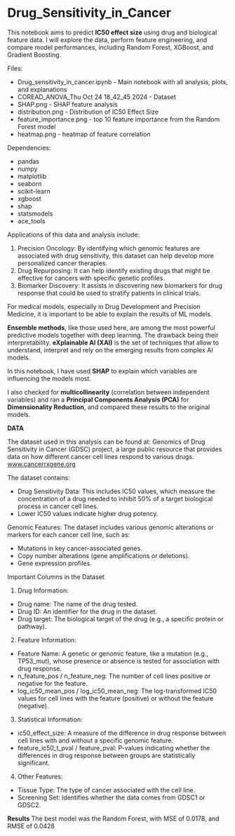# Drug_Sensitivity_in_Cancer

This notebook aims to predict **IC50 effect size** using drug and biological feature data. I will explore the data, perform feature engineering, and compare model performances, including Random Forest, XGBoost, and Gradient Boosting.

Files: 
* Drug_sensitivity_in_cancer.ipynb - Main notebook with all analysis, plots, and explanations
* COREAD_ANOVA_Thu Oct 24 18_42_45 2024 - Dataset
* SHAP.png - SHAP feature analysis
* distribution.png - Distribution of IC50 Effect Size
* feature_importance.png - top 10 feature importance from the Random Forest model
* heatmap.png - heatmap of feature correlation

Dependencies: 
* pandas
* numpy
* matplotlib
* seaborn
* scikit-learn
* xgboost
* shap
* statsmodels
* ace_tools


Applications of this data and analysis include:
1. Precision Oncology: By identifying which genomic features are associated with drug sensitivity, this dataset can help develop more personalized cancer therapies.
2. Drug Repurposing: It can help identify existing drugs that might be effective for cancers with specific genetic profiles.
3. Biomarker Discovery: It assists in discovering new biomarkers for drug response that could be used to stratify patients in clinical trials.

For medical models, especially in Drug Development and Precision Medicine, it is important to be able to explain the results of ML models. 

**Ensemble methods**, like those used here, are among the most powerful predictive models together with deep learning. The drawback being their interpretability. **eXplainable AI (XAI)** is the set of techniques that allow to understand, interpret and rely on the emerging results from complex AI models.

In this notebook, I have used **SHAP** to explain which variables are influencing the models most.

I also checked for **multicollinearity** (correlation between independent variables) and ran a **Principal Components Analysis (PCA)** for **Dimensionality Reduction**, and compared these results to the original models. 


**DATA**

The dataset used in this analysis can be found at: Genomics of Drug Sensitivity in Cancer (GDSC) project, a large public resource that provides data on how different cancer cell lines respond to various drugs. www.cancerrxgene.org

The dataset contains: 
* Drug Sensitivity Data: This includes IC50 values, which measure the concentration of a drug needed to inhibit 50% of a target biological process in cancer cell lines.
* Lower IC50 values indicate higher drug potency.

Genomic Features: The dataset includes various genomic alterations or markers for each cancer cell line, such as:
* Mutations in key cancer-associated genes.
* Copy number alterations (gene amplifications or deletions).
* Gene expression profiles.

Important Columns in the Dataset
1. Drug Information:
* Drug name: The name of the drug tested.
* Drug ID: An identifier for the drug in the dataset.
* Drug target: The biological target of the drug (e.g., a specific protein or pathway).

  
2. Feature Information:
* Feature Name: A genetic or genomic feature, like a mutation (e.g., TP53_mut), whose presence or absence is tested for association with drug response.
* n_feature_pos / n_feature_neg: The number of cell lines positive or negative for the feature.
* log_ic50_mean_pos / log_ic50_mean_neg: The log-transformed IC50 values for cell lines with the feature (positive) or without the feature (negative).
  
3. Statistical Information:
* ic50_effect_size: A measure of the difference in drug response between cell lines with and without a specific genomic feature.
* feature_ic50_t_pval / feature_pval: P-values indicating whether the differences in drug response between groups are statistically significant.
  
4. Other Features:
* Tissue Type: The type of cancer associated with the cell line.
* Screening Set: Identifies whether the data comes from GDSC1 or GDSC2.


**Results** 
The best model was the Random Forest, with MSE of 0.0178, and RMSE of 0.0428

 
